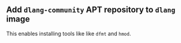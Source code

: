 ## Add `dlang-community` APT repository to `dlang` image

This enables installing tools like like `dfmt` and `hmod`.

